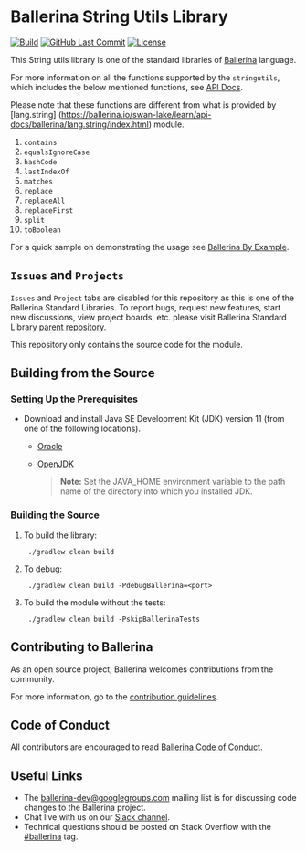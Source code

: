 Ballerina String Utils Library
==============================

  [![Build](https://github.com/ballerina-platform/module-ballerina-stringutils/workflows/Build/badge.svg)](https://github.com/ballerina-platform/module-ballerina-stringutils/actions?query=workflow%3ABuild)
  [![GitHub Last Commit](https://img.shields.io/github/last-commit/ballerina-platform/module-ballerina-stringutils.svg)](https://github.com/ballerina-platform/module-ballerina-stringutils/commits/master)
  [![License](https://img.shields.io/badge/License-Apache%202.0-blue.svg)](https://opensource.org/licenses/Apache-2.0)

This String utils library is one of the standard libraries of <a target="_blank" href="https://ballerina.io/">Ballerina</a> language.

For more information on all the functions supported by the `stringutils`, which includes the below mentioned functions, see [API Docs](https://ballerina.io/swan-lake/learn/api-docs/ballerina/stringutils/). 

Please note that these functions are different from what is provided by [lang.string] (https://ballerina.io/swan-lake/learn/api-docs/ballerina/lang.string/index.html) module.

1. `contains`
1. `equalsIgnoreCase`
1. `hashCode`
1. `lastIndexOf`
1. `matches`
1. `replace`
1. `replaceAll`
1. `replaceFirst`
1. `split`
1. `toBoolean`

For a quick sample on demonstrating the usage see [Ballerina By Example](https://ballerina.io/swan-lake/learn/by-example/).

## `Issues` and `Projects` 

`Issues` and `Project` tabs are disabled for this repository as this is one of the Ballerina Standard Libraries. To report bugs, request new features, start new discussions, view project boards, etc. please visit Ballerina Standard Library [parent repository](https://github.com/ballerina-platform/ballerina-standard-library). 

This repository only contains the source code for the module.

## Building from the Source

### Setting Up the Prerequisites

* Download and install Java SE Development Kit (JDK) version 11 (from one of the following locations).

   * [Oracle](https://www.oracle.com/java/technologies/javase-jdk11-downloads.html)
   
   * [OpenJDK](https://adoptopenjdk.net/)
   
        > **Note:** Set the JAVA_HOME environment variable to the path name of the directory into which you installed JDK.

### Building the Source

1. To build the library:
        
        ./gradlew clean build

2. To debug:

        ./gradlew clean build -PdebugBallerina=<port>

3. To build the module without the tests:

        ./gradlew clean build -PskipBallerinaTests

## Contributing to Ballerina

As an open source project, Ballerina welcomes contributions from the community. 

For more information, go to the [contribution guidelines](https://github.com/ballerina-platform/ballerina-lang/blob/master/CONTRIBUTING.md).

## Code of Conduct

All contributors are encouraged to read [Ballerina Code of Conduct](https://ballerina.io/code-of-conduct).

## Useful Links

* The ballerina-dev@googlegroups.com mailing list is for discussing code changes to the Ballerina project.
* Chat live with us on our [Slack channel](https://ballerina.io/community/slack/).
* Technical questions should be posted on Stack Overflow with the [#ballerina](https://stackoverflow.com/questions/tagged/ballerina) tag.
